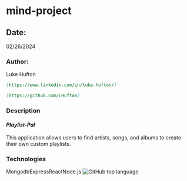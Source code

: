 # mind-project

## Date:

02/26/2024

### Author:

Luke Hufton

```markdown
[https://www.linkedin.com/in/luke-hufton/]
```

```markdown
[https://github.com/LHufton]
```

### Description

#### **_Playlist-Pal_**

This application allows users to find artists, songs, and albums to create their own custom playlists. 

### Technologies

MongodbExpressReactNode.js
![GitHub top language](https://img.shields.io/github/languages/top/ProPip23/UnsocialMedia)
